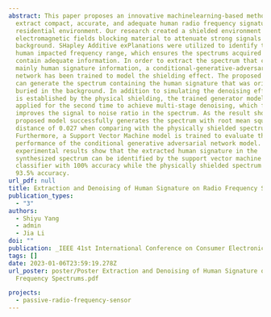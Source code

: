 ```yaml
---
abstract: This paper proposes an innovative machinelearning-based method to
  extract compact, accurate, and adequate human radio frequency signature in
  residential environment. Our research created a shielded environment by using
  electromagnetic fields blocking material to attenuate strong signals in the
  background. SHapley Additive exPlanations were utilized to identify the most
  human impacted frequency range, which ensures the spectrums acquired later
  contain adequate information. In order to extract the spectrum that contains
  mainly human signature information, a conditional-generative-adversarial
  network has been trained to model the shielding effect. The proposed method
  can generate the spectrum containing the human signature that was originally
  buried in the background. In addition to simulating the denoising effect that
  is established by the physical shielding, the trained generator model is
  applied for the second time to achieve multi-stage denoising, which further
  improves the signal to noise ratio in the spectrum. As the result shown, the
  proposed model successfully generates the spectrum with root mean square
  distance of 0.027 when comparing with the physically shielded spectrum.
  Furthermore, a Support Vector Machine model is trained to evaluate the
  performance of the conditional generative adversarial network model. The
  experimental results show that the extracted human signature in the
  synthesized spectrum can be identified by the support vector machine
  classifier with 100% accuracy while the physically shielded spectrum yields
  93.5% accuracy.
url_pdf: null
title: Extraction and Denoising of Human Signature on Radio Frequency Spectrums
publication_types:
  - "3"
authors:
  - Shiyu Yang
  - admin
  - Jia Li
doi: ""
publication: _IEEE 41st International Conference on Consumer Electronics (ICCE)_
tags: []
date: 2023-01-06T23:59:19.278Z
url_poster: poster/Poster Extraction and Denoising of Human Signature on Radio
  Frequency Spectrums.pdf

projects:
  - passive-radio-frequency-sensor
---
```


